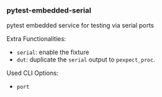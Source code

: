 ### pytest-embedded-serial

pytest embedded service for testing via serial ports

Extra Functionalities:

- `serial`: enable the fixture
- `dut`: duplicate the `serial` output to `pexpect_proc`.

Used CLI Options:

- `port`
